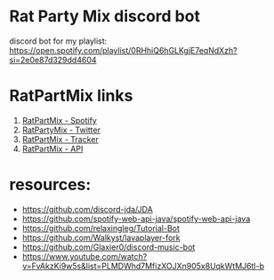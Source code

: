 # Rat Party Mix discord bot
discord bot for my playlist: https://open.spotify.com/playlist/0RHhiQ6hGLKgjE7eqNdXzh?si=2e0e87d329dd4604

# RatPartMix links

1. [RatPartMix - Spotify](https://open.spotify.com/playlist/0RHhiQ6hGLKgjE7eqNdXzh?si=42gbm0djRZ25L4x0Tq-d_Q&nd=1)
2. [RatPartyMix - Twitter](https://twitter.com/RatPartyMix)
3. [RatPartMix - Tracker](https://github.com/zawislakm/RatPartyMixTracker)
4. [RatPartMix - API](http://130.162.243.45:8443/ratpartymix)

# resources:
- https://github.com/discord-jda/JDA <br>
- https://github.com/spotify-web-api-java/spotify-web-api-java  <br>
- https://github.com/relaxingleg/Tutorial-Bot  <br>
- https://github.com/Walkyst/lavaplayer-fork <br>
- https://github.com/Glaxier0/discord-music-bot  <br>
- https://www.youtube.com/watch?v=FvAkzKi9w5s&list=PLMDWhd7MfizXOJXn905x8UqkWtMJ6tl-b
